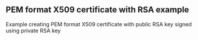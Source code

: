 PEM format X509 certificate with RSA example
---
Example creating PEM format X509 certificate with public RSA key signed using private RSA key